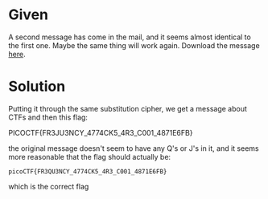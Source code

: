 # Given
A second message has come in the mail, and it seems almost identical to the first one. Maybe the same thing will work again.
Download the message 
[here](https://artifacts.picoctf.net/c/181/message.txt).

# Solution
Putting it through the same substitution cipher,
we get a message about CTFs and then this flag:

PICOCTF{FR3JU3NCY_4774CK5_4R3_C001_4871E6FB}

the original message doesn't seem to have
any Q's or J's in it, and it seems more
reasonable that the flag should actually be:

`picoCTF{FR3QU3NCY_4774CK5_4R3_C001_4871E6FB}`

which is the correct flag
